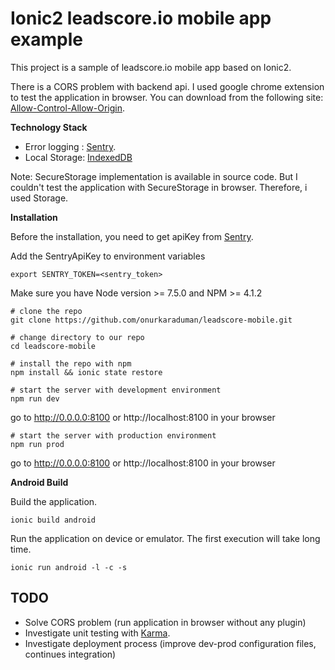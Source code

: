 # Ionic2 leadscore.io mobile app example

This project is a sample of leadscore.io mobile app based on Ionic2.

There is a CORS problem with backend api. I used google chrome extension to test the application in browser.
You can download from the following site: [Allow-Control-Allow-Origin](https://chrome.google.com/webstore/detail/allow-control-allow-origi/nlfbmbojpeacfghkpbjhddihlkkiljbi/reviews).

**Technology Stack**

* Error logging : [Sentry](https://sentry.io/).
* Local Storage: [IndexedDB](https://developer.mozilla.org/en-US/docs/Web/API/IndexedDB_API)

Note: SecureStorage implementation is available in source code. But I couldn't test the application with SecureStorage in browser. Therefore, i used Storage.


**Installation**

Before the installation, you need to get apiKey from [Sentry](https://sentry.io/).

Add the SentryApiKey to environment variables
```
export SENTRY_TOKEN=<sentry_token>
```

Make sure you have Node version >= 7.5.0 and NPM >= 4.1.2
```
# clone the repo
git clone https://github.com/onurkaraduman/leadscore-mobile.git
````
```
# change directory to our repo
cd leadscore-mobile
```
```
# install the repo with npm
npm install && ionic state restore
````
```
# start the server with development environment
npm run dev
```
go to http://0.0.0.0:8100 or http://localhost:8100 in your browser
```
# start the server with production environment
npm run prod
```
go to http://0.0.0.0:8100 or http://localhost:8100 in your browser

**Android Build**

Build the application.
```
ionic build android
```
Run the application on device or emulator. The first execution will take long time.

```
ionic run android -l -c -s
```

## TODO
* Solve CORS problem (run application in browser without any plugin)
* Investigate unit testing with [Karma](https://karma-runner.github.io/).
* Investigate deployment process (improve dev-prod configuration files, continues integration)

